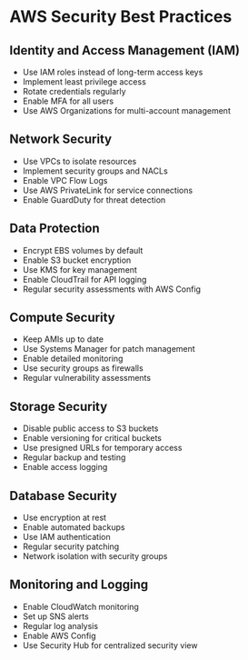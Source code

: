 # AWS Security Best Practices

## Identity and Access Management (IAM)

- Use IAM roles instead of long-term access keys
- Implement least privilege access
- Rotate credentials regularly
- Enable MFA for all users
- Use AWS Organizations for multi-account management

## Network Security

- Use VPCs to isolate resources
- Implement security groups and NACLs
- Enable VPC Flow Logs
- Use AWS PrivateLink for service connections
- Enable GuardDuty for threat detection

## Data Protection

- Encrypt EBS volumes by default
- Enable S3 bucket encryption
- Use KMS for key management
- Enable CloudTrail for API logging
- Regular security assessments with AWS Config

## Compute Security

- Keep AMIs up to date
- Use Systems Manager for patch management
- Enable detailed monitoring
- Use security groups as firewalls
- Regular vulnerability assessments

## Storage Security

- Disable public access to S3 buckets
- Enable versioning for critical buckets
- Use presigned URLs for temporary access
- Regular backup and testing
- Enable access logging

## Database Security

- Use encryption at rest
- Enable automated backups
- Use IAM authentication
- Regular security patching
- Network isolation with security groups

## Monitoring and Logging

- Enable CloudWatch monitoring
- Set up SNS alerts
- Regular log analysis
- Enable AWS Config
- Use Security Hub for centralized security view
